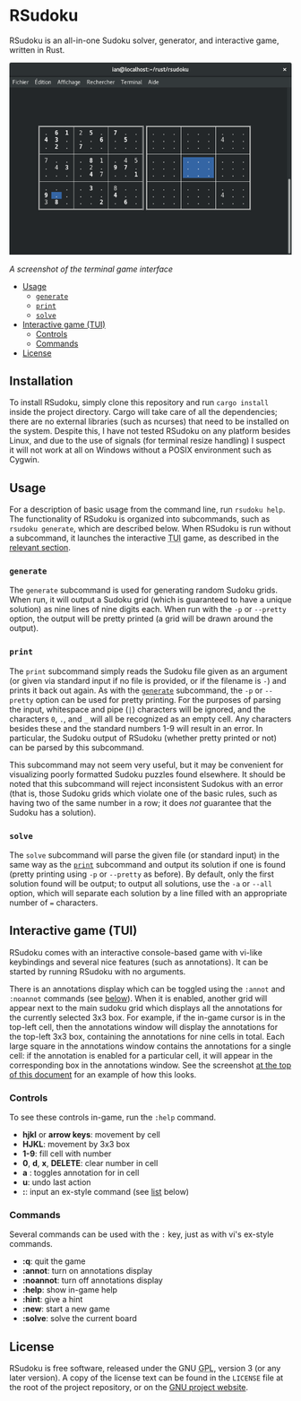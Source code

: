 # RSudoku <a name="top"></a>

RSudoku is an all-in-one Sudoku solver, generator, and interactive
game, written in Rust.

![Screenshot of RSudoku main window](screenshot.png)

*A screenshot of the terminal game interface*

* [Usage](#usage)
  * [`generate`](#generate)
  * [`print`](#print)
  * [`solve`](#solve)
* [Interactive game (TUI)](#tui)
  * [Controls](#tui-controls)
  * [Commands](#tui-commands)
* [License](#license)

## Installation <a name="installation"></a>

To install RSudoku, simply clone this repository and run `cargo
install` inside the project directory. Cargo will take care of all the
dependencies; there are no external libraries (such as ncurses) that
need to be installed on the system. Despite this, I have not tested
RSudoku on any platform besides Linux, and due to the use of signals
(for terminal resize handling) I suspect it will not work at all on
Windows without a POSIX environment such as Cygwin.

## Usage <a name="usage"></a>

For a description of basic usage from the command line, run `rsudoku
help`. The functionality of RSudoku is organized into subcommands,
such as `rsudoku generate`, which are described below. When RSudoku is
run without a subcommand, it launches the interactive <abbr
title="text user interface">TUI</abbr> game, as described in the
[relevant section](#tui).

### `generate` <a name="generate"></a>

The `generate` subcommand is used for generating random Sudoku
grids. When run, it will output a Sudoku grid (which is guaranteed to
have a unique solution) as nine lines of nine digits each. When run
with the `-p` or `--pretty` option, the output will be pretty printed
(a grid will be drawn around the output).

### `print` <a name="print"></a>

The `print` subcommand simply reads the Sudoku file given as an
argument (or given via standard input if no file is provided, or if
the filename is `-`) and prints it back out again. As with the
[`generate`](#generate) subcommand, the `-p` or `--pretty` option can
be used for pretty printing. For the purposes of parsing the input,
whitespace and pipe (`|`) characters will be ignored, and the
characters `0`, `.`, and `_` will all be recognized as an empty
cell. Any characters besides these and the standard numbers 1-9 will
result in an error. In particular, the Sudoku output of RSudoku
(whether pretty printed or not) can be parsed by this subcommand.

This subcommand may not seem very useful, but it may be convenient for
visualizing poorly formatted Sudoku puzzles found elsewhere. It should
be noted that this subcommand will reject inconsistent Sudokus with an
error (that is, those Sudoku grids which violate one of the basic
rules, such as having two of the same number in a row; it does *not*
guarantee that the Sudoku has a solution).

### `solve` <a name="solve"></a>

The `solve` subcommand will parse the given file (or standard input)
in the same way as the [`print`](#print) subcommand and output its
solution if one is found (pretty printing using `-p` or `--pretty` as
before). By default, only the first solution found will be output; to
output all solutions, use the `-a` or `--all` option, which will
separate each solution by a line filled with an appropriate number of
`=` characters.

## Interactive game (TUI) <a name="tui"></a>

RSudoku comes with an interactive console-based game with vi-like
keybindings and several nice features (such as annotations). It can be
started by running RSudoku with no arguments.

There is an annotations display which can be toggled using the
`:annot` and `:noannot` commands (see [below](#tui-commands)). When it
is enabled, another grid will appear next to the main sudoku grid
which displays all the annotations for the currently selected 3x3
box. For example, if the in-game cursor is in the top-left cell, then
the annotations window will display the annotations for the top-left
3x3 box, containing the annotations for nine cells in total. Each
large square in the annotations window contains the annotations for a
single cell: if the annotation is enabled for a particular cell, it
will appear in the corresponding box in the annotations window. See
the screenshot [at the top of this document](#top) for an example of
how this looks.

### Controls <a name="tui-controls"></a>

To see these controls in-game, run the `:help` command.

* **hjkl** or **arrow keys**: movement by cell
* **HJKL**: movement by 3x3 box
* **1-9**: fill cell with number
* **0**, **d**, **x**, **DELETE**: clear number in cell
* **a** *<number>*: toggles annotation for *<number>* in cell
* **u**: undo last action
* **:**: input an ex-style command (see [list](#tui-commands) below)

### Commands <a name="tui-commands"></a>

Several commands can be used with the `:` key, just as with vi's
ex-style commands.

* **:q**: quit the game
* **:annot**: turn on annotations display
* **:noannot**: turn off annotations display
* **:help**: show in-game help
* **:hint**: give a hint
* **:new**: start a new game
* **:solve**: solve the current board

## License

RSudoku is free software, released under the GNU <abbr title="General
Public License">GPL</abbr>, version 3 (or any later version). A copy
of the license text can be found in the `LICENSE` file at the root of
the project repository, or on the [GNU project
website](http://www.gnu.org/licenses/).
